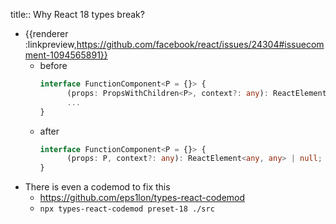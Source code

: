 title:: Why React 18 types break?

- {{renderer :linkpreview,https://github.com/facebook/react/issues/24304#issuecomment-1094565891}}
	- before 
	  ```ts
	  interface FunctionComponent<P = {}> {
	        (props: PropsWithChildren<P>, context?: any): ReactElement<any, any> | null;
	        ...
	  }
	  ```
	- after
	  ```ts
	  interface FunctionComponent<P = {}> {
	        (props: P, context?: any): ReactElement<any, any> | null;
	  }
	  ```
- There is even a codemod to fix this
	- https://github.com/eps1lon/types-react-codemod
	- `npx types-react-codemod preset-18 ./src`